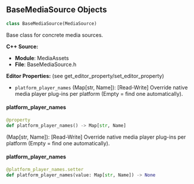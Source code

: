 ## BaseMediaSource Objects

```python
class BaseMediaSource(MediaSource)
```

Base class for concrete media sources.

**C++ Source:**

- **Module**: MediaAssets
- **File**: BaseMediaSource.h

**Editor Properties:** (see get_editor_property/set_editor_property)

- ``platform_player_names`` (Map[str, Name]):  [Read-Write] Override native media player plug-ins per platform (Empty = find one automatically).

<a id="unreal.BaseMediaSource.platform_player_names"></a>

#### platform_player_names

```python
@property
def platform_player_names() -> Map[str, Name]
```

(Map[str, Name]):  [Read-Write] Override native media player plug-ins per platform (Empty = find one automatically).

<a id="unreal.BaseMediaSource.platform_player_names"></a>

#### platform_player_names

```python
@platform_player_names.setter
def platform_player_names(value: Map[str, Name]) -> None
```

<a id="unreal.FileMediaSource"></a>